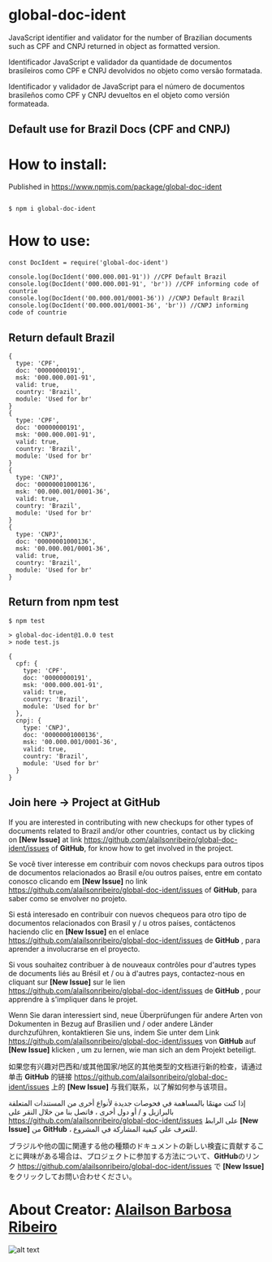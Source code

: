 # global-doc-ident

JavaScript identifier and validator for the number of Brazilian documents such as CPF and CNPJ returned in object as formatted version.

Identificador JavaScript e validador da quantidade de documentos brasileiros como CPF e CNPJ devolvidos no objeto como versão formatada.

Identificador y validador de JavaScript para el número de documentos brasileños como CPF y CNPJ devueltos en el objeto como versión formateada.


## Default use for Brazil Docs (CPF and CNPJ)


# How to install:

Published in https://www.npmjs.com/package/global-doc-ident

```

$ npm i global-doc-ident

```

# How to use:
```
const DocIdent = require('global-doc-ident')

console.log(DocIdent('000.000.001-91')) //CPF Default Brazil
console.log(DocIdent('000.000.001-91', 'br')) //CPF informing code of countrie
console.log(DocIdent('00.000.001/0001-36')) //CNPJ Default Brazil
console.log(DocIdent('00.000.001/0001-36', 'br')) //CNPJ informing code of countrie

```
## Return default Brazil

```
{
  type: 'CPF',
  doc: '00000000191',
  msk: '000.000.001-91',
  valid: true,
  country: 'Brazil',
  module: 'Used for br'
}
{
  type: 'CPF',
  doc: '00000000191',
  msk: '000.000.001-91',
  valid: true,
  country: 'Brazil',
  module: 'Used for br'
}
{
  type: 'CNPJ',
  doc: '00000001000136',
  msk: '00.000.001/0001-36',
  valid: true,
  country: 'Brazil',
  module: 'Used for br'
}
{
  type: 'CNPJ',
  doc: '00000001000136',
  msk: '00.000.001/0001-36',
  valid: true,
  country: 'Brazil',
  module: 'Used for br'
}
```


## Return from npm test

```
$ npm test

> global-doc-ident@1.0.0 test
> node test.js

{
  cpf: {
    type: 'CPF',
    doc: '00000000191',
    msk: '000.000.001-91',
    valid: true,
    country: 'Brazil',
    module: 'Used for br'
  },
  cnpj: {
    type: 'CNPJ',
    doc: '00000001000136',
    msk: '00.000.001/0001-36',
    valid: true,
    country: 'Brazil',
    module: 'Used for br'
  }
}

```

## Join here -> Project at **GitHub** 

If you are interested in contributing with new checkups for other types of documents related to Brazil and/or other countries, contact us by clicking on **[New Issue]** at link https://github.com/alailsonribeiro/global-doc-ident/issues of **GitHub**, for know how to get involved in the project.

Se você tiver interesse em contribuir com novos checkups para outros tipos de documentos relacionados ao Brasil e/ou outros países, entre em contato conosco clicando em **[New Issue]** no link https://github.com/alailsonribeiro/global-doc-ident/issues of **GitHub**, para saber como se envolver no projeto.

Si está interesado en contribuir con nuevos chequeos para otro tipo de documentos relacionados con Brasil y / u otros países, contáctenos haciendo clic en **[New Issue]** en el enlace https://github.com/alailsonribeiro/global-doc-ident/issues de **GitHub** , para aprender a involucrarse en el proyecto.

Si vous souhaitez contribuer à de nouveaux contrôles pour d'autres types de documents liés au Brésil et / ou à d'autres pays, contactez-nous en cliquant sur **[New Issue]** sur le lien https://github.com/alailsonribeiro/global-doc-ident/issues de **GitHub** , pour apprendre à s'impliquer dans le projet.

Wenn Sie daran interessiert sind, neue Überprüfungen für andere Arten von Dokumenten in Bezug auf Brasilien und / oder andere Länder durchzuführen, kontaktieren Sie uns, indem Sie unter dem Link https://github.com/alailsonribeiro/global-doc-ident/issues von **GitHub** auf **[New Issue]** klicken , um zu lernen, wie man sich an dem Projekt beteiligt.

如果您有兴趣对巴西和/或其他国家/地区的其他类型的文档进行新的检查，请通过单击 **GitHub** 的链接 https://github.com/alailsonribeiro/global-doc-ident/issues 上的 **[New Issue]** 与我们联系，以了解如何参与该项目。

إذا كنت مهتمًا بالمساهمة في فحوصات جديدة لأنواع أخرى من المستندات المتعلقة بالبرازيل و / أو دول أخرى ، فاتصل بنا من خلال النقر على https://github.com/alailsonribeiro/global-doc-ident/issues على الرابط **[New Issue]** من **GitHub** ، للتعرف على كيفية المشاركة في المشروع.

ブラジルや他の国に関連する他の種類のドキュメントの新しい検査に貢献することに興味がある場合は、プロジェクトに参加する方法について、**GitHub**のリンク https://github.com/alailsonribeiro/global-doc-ident/issues で  **[New Issue]**  をクリックしてお問い合わせください。

About Creator: [Alailson Barbosa Ribeiro](https://www.alailson.com.br)
=============
![alt text](https://secure.gravatar.com/avatar/f4a6fbf1b704b29c4236d964f5f5280c "Alailson Barbosa Ribeiro")
